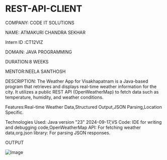 # REST-API-CLIENT

COMPANY: CODE IT SOLUTIONS

NAME: ATMAKURI CHANDRA SEKHAR

Intern ID :CT12VIZ

DOMAIN: JAVA PROGRAMMING

DURATION:8 WEEKS

MENTOR:NEELA SANTHOSH

DESCRIPTION: The Weather App for Visakhapatnam is a Java-based program that retrieves and displays real-time weather information for the city. It utilizes a public REST API (OpenWeatherMap) to fetch data such as temperature, humidity, and weather conditions.

Features:Real-time Weather Data,Structured Output,JSON Parsing,Location Specific.

Technologies Used:
Java version "23" 2024-09-17,VS Code: IDE for writing and debugging code,OpenWeatherMap API: For fetching weather data,org.json library: For parsing JSON responses.

OUTPUT

![Image](https://github.com/user-attachments/assets/03680fd9-aeb1-4ac7-b405-4f5c4b0b90a1)
